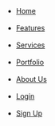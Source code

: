  <nav>
                <ul class="nav">
                    <li class="nav-item"><a class="nav-link text-white" href="#">Home</a></li>
                    <li class="nav-item"><a class="nav-link text-white" href="#">Features</a></li>
                    <li class="nav-item"><a class="nav-link text-white" href="#">Services</a></li>
                    <li class="nav-item"><a class="nav-link text-white" href="#">Portfolio</a></li>
                    <li class="nav-item"><a class="nav-link text-white" href="#">About Us</a></li>
                    <li class="nav-item"><a class="nav-link text-white" href="#">Login</a></li>
                    <li class="nav-item"><a class="nav-link text-white" href="#">Sign Up</a></li>
                </ul>
            </nav>

 <link href="https://stackpath.bootstrapcdn.com/bootstrap/4.5.2/css/bootstrap.min.css" rel="stylesheet">

